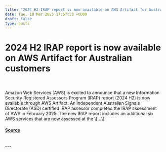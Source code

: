 ```yaml
---
title: "2024 H2 IRAP report is now available on AWS Artifact for Australian customers"
date: Tue, 18 Mar 2025 17:57:53 +0000
draft: false
type: posts
---
```

# 2024 H2 IRAP report is now available on AWS Artifact for Australian customers

<br/>

<br/>
Amazon Web Services (AWS) is excited to announce that a new Information Security Registered Assessors Program (IRAP) report (2024 H2) is now available through AWS Artifact. An independent Australian Signals Directorate (ASD) certified IRAP assessor completed the IRAP assessment of AWS in February 2025. The new IRAP report includes an additional six AWS services that are now assessed at the \[…\]

#### [Source](https://aws.amazon.com/blogs/security/2024-h2-irap-report-is-now-available-on-aws-artifact-for-australian-customers/)

<br/>
---
